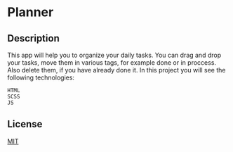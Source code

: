 # Planner
## Description
This app will help you to organize your daily tasks. You can drag and drop your tasks, move them in various tags, for example done or in proccess. 
Also delete them, if you have already done it. 
In this project you will see the following technologies:
```
HTML
SCSS
JS
```
## License
[MIT](https://choosealicense.com/licenses/mit/)
